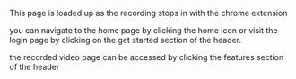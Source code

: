 This page is loaded up as the recording stops in with the chrome extension

you can navigate to the home page by clicking the home icon or visit the login page by clicking on the get started section of the header.

the recorded video page can be accessed by clicking the features section of the header